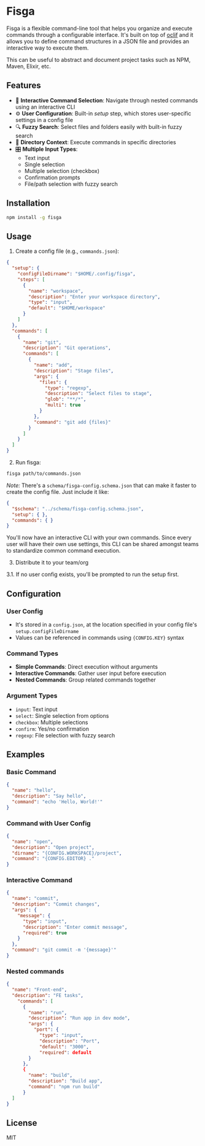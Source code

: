 # Fisga

Fisga is a flexible command-line tool that helps you organize and execute commands through a configurable interface. It's built on top of [oclif](https://oclif.io/) and it allows you to define command structures in a JSON file and provides an interactive way to execute them.

This can be useful to abstract and document project tasks such as NPM, Maven, Elixir, etc.

## Features

- 🎯 **Interactive Command Selection**: Navigate through nested commands using an interactive CLI
- ⚙️ **User Configuration**: Built-in _setup_ step, which stores user-specific settings in a config file
- 🔍 **Fuzzy Search**: Select files and folders easily with built-in fuzzy search
- 📁 **Directory Context**: Execute commands in specific directories
- 🎛️ **Multiple Input Types**:
  - Text input
  - Single selection
  - Multiple selection (checkbox)
  - Confirmation prompts
  - File/path selection with fuzzy search

## Installation

```bash
npm install -g fisga
```

## Usage

1. Create a config file (e.g., `commands.json`):
```json
{
  "setup": {
    "configFileDirname": "$HOME/.config/fisga",
    "steps": [
      {
        "name": "workspace",
        "description": "Enter your workspace directory",
        "type": "input",
        "default": "$HOME/workspace"
      }
    ]
  },
  "commands": [
    {
      "name": "git",
      "description": "Git operations",
      "commands": [
        {
          "name": "add",
          "description": "Stage files",
          "args": {
            "files": {
              "type": "regexp",
              "description": "Select files to stage",
              "glob": "**/*",
              "multi": true
            }
          },
          "command": "git add {files}"
        }
      ]
    }
  ]
}
```

2. Run fisga:
```bash
fisga path/to/commands.json
```

_Note:_ There's a `schema/fisga-config.schema.json` that can make it faster to create the config file. Just include it like:

```json
{
  "$schema": "../schema/fisga-config.schema.json",
  "setup": { },
  "commands": { }
}
```

You'll now have an interactive CLI with your own commands. Since every user will have their own use settings, this CLI can be shared amongst teams to standardize common command execution.

3. Distribute it to your team/org

3.1. If no user config exists, you'll be prompted to run the setup first.

## Configuration

### User Config
- It's stored in a `config.json`, at the location specified in your config file's `setup.configFileDirname`
- Values can be referenced in commands using `{CONFIG.KEY}` syntax

### Command Types
- **Simple Commands**: Direct execution without arguments
- **Interactive Commands**: Gather user input before execution
- **Nested Commands**: Group related commands together

### Argument Types
- `input`: Text input
- `select`: Single selection from options
- `checkbox`: Multiple selections
- `confirm`: Yes/no confirmation
- `regexp`: File selection with fuzzy search

## Examples

### Basic Command
```json
{
  "name": "hello",
  "description": "Say hello",
  "command": "echo 'Hello, World!'"
}
```

### Command with User Config
```json
{
  "name": "open",
  "description": "Open project",
  "dirname": "{CONFIG.WORKSPACE}/project",
  "command": "{CONFIG.EDITOR} ."
}
```

### Interactive Command
```json
{
  "name": "commit",
  "description": "Commit changes",
  "args": {
    "message": {
      "type": "input",
      "description": "Enter commit message",
      "required": true
    }
  },
  "command": "git commit -m '{message}'"
}
```

### Nested commands
```json
{
  "name": "Front-end",
  "description": "FE tasks",
    "commands": [
      {
        "name": "run",
        "description": "Run app in dev mode",
        "args": {
          "port": {
            "type": "input",
            "description": "Port",
            "default": "3000",
            "required": default
        }
      },
      {
        "name": "build",
        "description": "Build app",
        "command": "npm run build"
      }
  ]
}
```


## License

MIT
